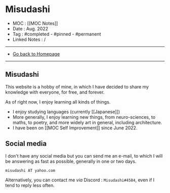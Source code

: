 # Misudashi
- MOC : [[MOC Notes]]
- Date : Aug. 2022
- Tag : #completed  - #pinned - #permanent 
- Linked Notes : /
-------------------
- [Go back to Homepage](https://misudashi.ga/)
-----

## Misudashi
 This website is a hobby of mine, in which I have decided to share my knowledge with everyone, for free, and forever.

As of right now, I enjoy learning all kinds of things. 
- I enjoy studying languages (currently [[Japanese]])
- More generally, I enjoy learning new things, from neuro-sciences, to maths, to poetry, and more widely art in general, including architecture.
- I have been on [[MOC Self Improvement]] since June 2022. 

##  Social media
I don't have any social media but you can send me an e-mail, to which I will be answering as fast as possible, generally in one or two days.

`misudashi AT yahoo.com`

Alternatively, you can contact me *via* Discord : `Misudashi#4584`, even if I tend to reply less often.